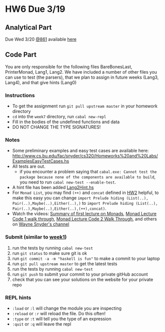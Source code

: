 # HW6 Due 3/19


## Analytical  Part
Due Wed 3/20 [@861](https://piazza.com/class/jr9fgrf7efv7j0?cid=861)
available [here](http://www.cs.bu.edu/fac/snyder/cs320/Homeworks%20and%20Labs/hw06.pdf)

## Code Part
You are only responsible for the following files
BareBonesLast, PrinterMonad, Lang1, Lang2.
We have included a number of other files you can use to test (the parsers), that we plan to assign in future weeks (Lang3, Lang4), and that give hints (Lang0)

### Instructions
* To get the assignment run ```git pull upstream master``` in your homework directory
* `cd` into the `week7` directory, run `cabal new-repl`
* Fill in the bodies of the undefined functions and data
* DO NOT CHANGE THE TYPE SIGNATURES!

### Notes
* Some preliminary examples and easy test cases are available here:  http://www.cs.bu.edu/fac/snyder/cs320/Homeworks%20and%20Labs/ExamplesEasyTestCases.hs
* All tests are out.
    - if you encounter a problem saying that `cabal.exe: Cannot test the package because none of the components are available to build`, you need to run `cabal new-test --enable-test`.
* A hint file has been added [Lang2Hint.hs](src/lang/Lang2Hint.hs)
* For `Monad List`, you may find `(++)` and `concat` defined in [HW2](https://github.com/BU-CS320/Spring-2019/blob/master/assignments/week3/src/Hw02.hs#L40) helpful, to make this easy you can change `import Prelude hiding (List(..), Pair(..),Maybe(..),Either(..),)` to `import Prelude hiding (List(..), Pair(..),Maybe(..),Either(..),(++),concat)`.
* Watch the videos: [Summary of first lecture on Monads](https://www.youtube.com/watch?v=i8E0G9S3ty0), [Monad Lecture Code 1 walk through](https://www.youtube.com/watch?v=YKgVebCiDDg0), [Monad Lecture Code 2 Walk Through](https://www.youtube.com/watch?v=45eQyaKUxXY), and others on [Wayne Snyder's channel](https://www.youtube.com/channel/UCfSqNB0yh99yuG4p4nzjPOA)

### Submit (similar to [week1](../week1))
1. run the tests by running ```cabal new-test``` 
1. run ```git status``` to make sure git is ok
1. run ```git commit -a -m "haskell is fun"``` to make a commit to your laptop
1. run ```git pull upstream master``` to get the latest tests
1. run the tests by running ```cabal new-test``` 
1. run ```git push``` to submit your commit to your private gitHub account
1. check that you can see your solutions on the website for your private repo

### REPL hints
* `:load` or `:l` will change the module you are inspecting
* `:reload` or `:r` will reload the file.  Do this often!
* `:type` or `:t` will tell you the type of an expression
* `:quit` or `:q` will leave the repl
